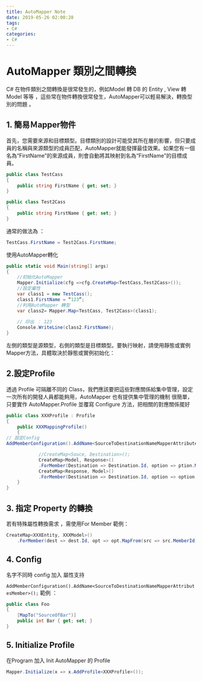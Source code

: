 ```yaml
---
title: AutoMapper Note
date: 2019-05-26 02:00:28
tags: 
- C#
categories:
- C#
---
```

#  AutoMapper 類別之間轉換
C# 在物件類別之間轉換是很常發生的，例如Model 轉 DB 的 Entity , View 轉 Model 等等 ，這些常在物件轉換很常發生，AutoMapper可以輕易解決，轉換型別的問題 。

<!--more-->

##  1. 簡易Ｍapper物件
首先，您需要來源和目標類型。目標類別的設計可能受其所在層的影響，但只要成員的名稱與來源類型的成員匹配，AutoMapper就能發揮最佳效果。如果您有一個名為“FirstName”的來源成員，則會自動將其映射到名為“FirstName”的目標成員。
```csharp
public class TestCass
{
    public string FirstName { get; set; }
}

public class Test2Cass
{
    public string FirstName { get; set; }
}
```

通常的做法為 ：
```csharp
TestCass.FirstName = Test2Cass.FirstName;
```

使用AutoMapper轉化
```csharp
public static void Main(string[] args)
{
    //初始化AutoMapper
    Mapper.Initialize(cfg =>cfg.CreateMap<TestCass,Test2Cass>());
    //設定屬性
    var class1 = new TestCass();
    class1.FirstName = “123”;
    //利用AutoMapper 轉型
    var class2= Mapper.Map<TestCass, Test2Cass>(class1);
    
    // 印出 ： 123
    Console.WriteLine(class2.FirstName);
}
```

左側的類型是源類型，右側的類型是目標類型。要執行映射，請使用靜態或實例Mapper方法，具體取決於靜態或實例初始化：

##  2.設定Profile
 透過 Profile 可隔離不同的 Class，我們應該要把這些對應關係給集中管理，設定一次所有的開發人員都能夠用，AutoMapper 也有提供集中管理的機制
 很簡單，只要實作 AutoMapper.Profile 並覆寫 Configure 方法，把相關的對應關係擺好

```csharp
public class XXXProfile : Profile
{
    public XXXMappingProfile()
    {
// 設定Config
AddMemberConfiguration().AddName<SourceToDestinationNameMapperAttributesMember>();

            //CreateMap<Souce, Destination>();
            CreateMap<Model, Response>()
            .ForMember(Destination => Destination.Id, option => ption.MapFrom(source => source.Id))
            CreateMap<Response, Model>()
            .ForMember(Destination => Destination.Id, option => option.MapFrom(source => source.Id))
    }
}
```

## 3. 指定 Property 的轉換
若有特殊屬性轉換需求 ，需使用For Member 
範例：
```csharp
CreateMap<XXXEntity, XXXModel>()
    .ForMember(dest => dest.Id, opt => opt.MapFrom(src => src.MemberId))
```

## 4. Config
名字不同時 config 加入 屬性支持

`AddMemberConfiguration().AddName<SourceToDestinationNameMapperAttributesMember>();`
範例 ：
```csharp
public class Foo
{
    [MapTo("SourceOfBar")]
    public int Bar { get; set; }
}
```

##  5. Initialize Profile
在Program 加入 Init AutoMapper 的 Profile
```csharp
Mapper.Initialize(x => x.AddProfile<XXXProfile>());
```
